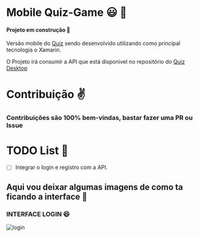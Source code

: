 # Mobile Quiz-Game 😃 👾

#### Projeto em construção :hammer:

Versão mobile do [Quiz](https://github.com/marcopandolfo/quiz-game/) sendo desenvolvido utilizando como principal tecnologia o Xamarin.

O Projeto irá consumir a API que está disponivel no repositório do [Quiz Desktop](https://github.com/marcopandolfo/quiz-game/)

# Contribuição ✌️

### Contribuições são 100% bem-vindas, bastar fazer uma PR ou Issue

# TODO List 🚀

- [ ] Integrar o login e registro com a API.

## Aqui vou deixar algumas imagens de como ta ficando a interface :running:

### INTERFACE LOGIN :satisfied:

![login](https://user-images.githubusercontent.com/40467826/64132905-57570a80-cda9-11e9-99b8-548629c1f486.png)